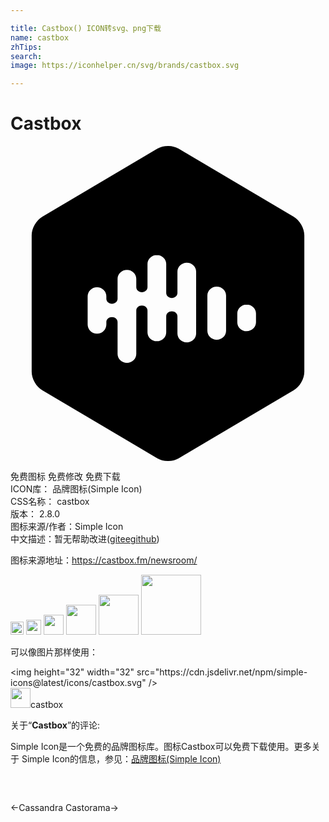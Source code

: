 ```yaml
---

title: Castbox() ICON转svg、png下载
name: castbox
zhTips: 
search: 
image: https://iconhelper.cn/svg/brands/castbox.svg

---
```


# Castbox  <small style="font-size: 60%;font-weight: 100"></small>

<div id="svg" class="svg-wrap">
<svg role="img" viewBox="0 0 24 24" xmlns="http://www.w3.org/2000/svg"><title>Castbox icon</title><path d="M12 0c-.29 0-.58.068-.812.206L2.417 5.392c-.46.272-.804.875-.804 1.408v10.4c0 .533.344 1.135.804 1.407l8.77 5.187c.465.275 1.162.275 1.626 0l8.77-5.187c.46-.272.804-.874.804-1.407V6.8c0-.533-.344-1.136-.804-1.408L12.813.206A1.618 1.618 0 0012 0zm-.85 8.304c.394 0 .714.303.714.676v2.224c0 .207.191.375.427.375s.428-.168.428-.375V9.57c0-.373.32-.675.713-.675.394 0 .712.302.712.675v4.713c0 .374-.318.676-.712.676-.394 0-.713-.302-.713-.676v-1.31c0-.206-.192-.374-.428-.374s-.427.168-.427.374v1.226c0 .374-.32.676-.713.676-.394 0-.713-.302-.713-.676v-1.667c0-.207-.192-.375-.428-.375-.235 0-.427.168-.427.375v3.31c0 .373-.319.676-.712.676-.394 0-.713-.303-.713-.676v-2.427c0-.206-.191-.374-.428-.374-.235 0-.427.168-.427.374v.178a.71.71 0 01-.712.708.71.71 0 01-.713-.708v-2.123a.71.71 0 01.713-.708.71.71 0 01.712.708v.178c0 .206.192.373.427.373.237 0 .428-.167.428-.373v-1.53c0-.374.32-.676.713-.676.393 0 .712.303.712.676v.646c0 .206.192.374.427.374.236 0 .428-.168.428-.374V8.98c0-.373.319-.676.713-.676zm4.562 2.416c.393 0 .713.302.713.676v2.691c0 .374-.32.676-.713.676-.394 0-.712-.303-.712-.676v-2.691c0-.374.319-.676.712-.676zm2.28 1.368c.395 0 .713.303.713.676v.67c0 .374-.318.676-.712.676-.394 0-.713-.302-.713-.675v-.67c0-.374.32-.677.713-.677Z"/></svg>
</div>
<detail full-name='castbox'></detail>

<div class="detail-page">
<p>
<span><span class="badge-success badge">免费图标</span> <span class="badge-success badge">免费修改</span>  <span class="badge-success badge">免费下载</span> </span>
<br/>
<span>
ICON库：
<span class="badge-secondary badge">品牌图标(Simple Icon)</span> 
</span>
<br/>
<span>
CSS名称：
<span class="badge-secondary badge">castbox</span> 
</span>

<br/>
<span>
版本：
<span class="badge-secondary badge">2.8.0</span> 
</span>
<br/>
<span>图标来源/作者：<span class="badge-light badge">Simple Icon</span></span> 
<br/>
<span class="zh-detail">中文描述：暂无<span class="help-link"><span>帮助改进</span>(<a href="https://gitee.com/liuwave/icon-helper/edit/master/json/brands/castbox.json" target="_blank" rel="noopener noreferrer">gitee</a><a href="https://github.com/liuwave/icon-helper/edit/master/json/brands/castbox.json" target="_blank" rel="noopener noreferrer">github</a></span>)</span><br/>
</p>
</div><div class="description description alert alert-light"><p>图标来源地址：<a href="https://castbox.fm/newsroom/" target="_blank" rel="noopener noreferrer">https://castbox.fm/newsroom/</a></p></div>
<div class="alert alert-dark">
<img height="21" width="21" src="https://cdn.jsdelivr.net/npm/simple-icons@latest/icons/castbox.svg" />
<img height="24" width="24" src="https://cdn.jsdelivr.net/npm/simple-icons@latest/icons/castbox.svg" />
<img height="32" width="32" src="https://cdn.jsdelivr.net/npm/simple-icons@latest/icons/castbox.svg" />
<img height="48" width="48" src="https://cdn.jsdelivr.net/npm/simple-icons@latest/icons/castbox.svg" />
<img height="64" width="64" src="https://cdn.jsdelivr.net/npm/simple-icons@latest/icons/castbox.svg" />
<img height="96" width="96" src="https://cdn.jsdelivr.net/npm/simple-icons@latest/icons/castbox.svg" />

</div>
<div>
  <p>可以像图片那样使用：    
  </p>
  <div class="alert alert-primary" style="font-size: 14px">
    &lt;img height="32" width="32" src="https://cdn.jsdelivr.net/npm/simple-icons@latest/icons/castbox.svg" /&gt;
    <copy-btn content='<img height="32" width="32" src="https://cdn.jsdelivr.net/npm/simple-icons@latest/icons/castbox.svg" />'></copy-btn>
  </div>
  <div class="alert alert-secondary">
    <img height="32" width="32" src="https://cdn.jsdelivr.net/npm/simple-icons@latest/icons/castbox.svg" />castbox
    <copy-btn content="castbox" btn-title="复制图标名称"></copy-btn>
  </div>
</div>
<div class="icon-detail__container">
<p>关于“<b>Castbox</b>”的评论:</p>
</div>
<Vssue title="关于“Castbox”的评论" />
<div><p>Simple Icon是一个免费的品牌图标库。图标Castbox可以免费下载使用。更多关于  Simple Icon的信息，参见：<a target="_blank" href="https://iconhelper.cn/brands.html">品牌图标(Simple Icon)</a>
</p></div>


<div style="padding:2rem 0 " class="page-nav"><p class="inner"><span class="prev">←<router-link to="/icon/cassandra.html">Cassandra</router-link></span> <span class="next"><router-link to="/icon/castorama.html">Castorama</router-link>→</span></p></div>
